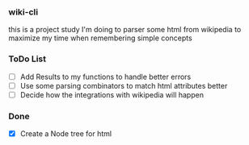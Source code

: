 ### wiki-cli

this is a project study I'm doing to parser some html from wikipedia
to maximize my time when remembering simple concepts

### ToDo List

- [ ] Add Results to my functions to handle better errors
- [ ] Use some parsing combinators to match html attributes better
- [ ] Decide how the integrations with wikipedia will happen

### Done

- [x] Create a Node tree for html